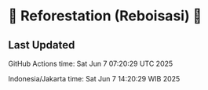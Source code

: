 
# 🌳 Reforestation (Reboisasi) 🌲

## Last Updated

GitHub Actions time: Sat Jun  7 07:20:29 UTC 2025

Indonesia/Jakarta time: Sat Jun  7 14:20:29 WIB 2025
